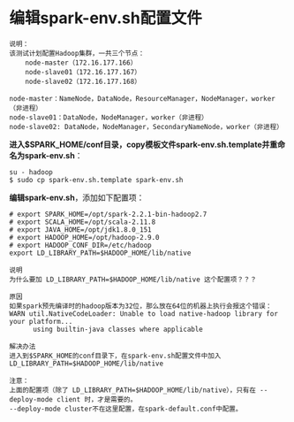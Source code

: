 编辑spark-env.sh配置文件
=================================================================================
```
说明：
该测试计划配置Hadoop集群，一共三个节点：
    node-master（172.16.177.166）
    node-slave01（172.16.177.167）
    node-slave02（172.16.177.168）

node-master：NameNode，DataNode，ResourceManager，NodeManager，worker（非进程）
node-slave01：DataNode，NodeManager，worker（非进程）
node-slave02: DataNode，NodeManager，SecondaryNameNode，worker（非进程）
```

**进入$SPARK_HOME/conf目录，copy模板文件spark-env.sh.template并重命名为spark-env.sh**：
```shell
su - hadoop
$ sudo cp spark-env.sh.template spark-env.sh
```
**编辑spark-env.sh**，添加如下配置项：
```shell
# export SPARK_HOME=/opt/spark-2.2.1-bin-hadoop2.7
# export SCALA_HOME=/opt/scala-2.11.8
# export JAVA_HOME=/opt/jdk1.8.0_151
# export HADOOP_HOME=/opt/hadoop-2.9.0
# export HADOOP_CONF_DIR=/etc/hadoop
export LD_LIBRARY_PATH=$HADOOP_HOME/lib/native
```
```
说明
为什么要加 LD_LIBRARY_PATH=$HADOOP_HOME/lib/native 这个配置项？？？

原因
如果spark预先编译时的hadoop版本为32位，那么放在64位的机器上执行会报这个错误：
WARN util.NativeCodeLoader: Unable to load native-hadoop library for your platform...
      using builtin-java classes where applicable

解决办法
进入到$SPARK_HOME的conf目录下，在spark-env.sh配置文件中加入 LD_LIBRARY_PATH=$HADOOP_HOME/lib/native
```
```
注意：
上面的配置项（除了 LD_LIBRARY_PATH=$HADOOP_HOME/lib/native），只有在 --deploy-mode client 时，才是需要的。
--deploy-mode cluster不在这里配置，在spark-default.conf中配置。
```
